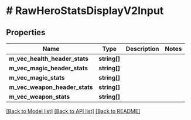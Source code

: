 # # RawHeroStatsDisplayV2Input

## Properties

Name | Type | Description | Notes
------------ | ------------- | ------------- | -------------
**m_vec_health_header_stats** | **string[]** |  |
**m_vec_magic_header_stats** | **string[]** |  |
**m_vec_magic_stats** | **string[]** |  |
**m_vec_weapon_header_stats** | **string[]** |  |
**m_vec_weapon_stats** | **string[]** |  |

[[Back to Model list]](../../README.md#models) [[Back to API list]](../../README.md#endpoints) [[Back to README]](../../README.md)
